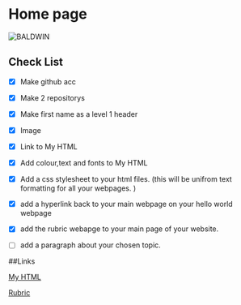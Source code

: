 # Home page 

![BALDWIN](https://encrypted-tbn0.gstatic.com/images?q=tbn:ANd9GcSluSXTEKQcoItmhxrCPLI665pELm0GNiOtaK8awo8qKzdNZY77iWiwHSk_UPmRKo46_NM&usqp=CAU)


## Check List 

- [x] Make github acc

- [x] Make 2 repositorys

- [x] Make first name as a level 1 header 

- [x] Image

- [x] Link to My HTML

- [x] Add colour,text and fonts to My HTML

- [x] Add a css stylesheet to your html files. (this will be unifrom text formatting for all your webpages. )

- [x] add a hyperlink back to your main webpage on your hello world webpage

- [x] add the rubric webapge to your main page of your website.

- [ ] add a paragraph about your chosen topic.

##Links

[My HTML](https://melonmuncher911.github.io/bluecable/)

[Rubric](https://melonmuncher911.github.io/rubric/)
